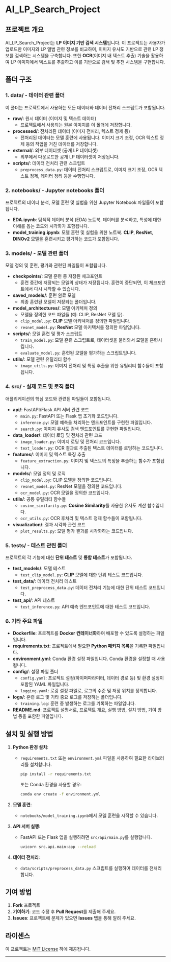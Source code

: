 # AI_LP_Search_Project

## 프로젝트 개요

AI_LP_Search_Project는 **LP 이미지 기반 검색 시스템**입니다. 이 프로젝트는 사용자가 업로드한 이미지와 LP 앨범 관련 정보를 비교하여, 이미지 유사도 기반으로 관련 LP 정보를 검색하는 시스템을 구축합니다. 또한 **OCR**(이미지 내 텍스트 추출) 기술을 활용하여 LP 이미지에서 텍스트를 추출하고 이를 기반으로 검색 및 추천 시스템을 구현합니다.

## 폴더 구조

### 1. **data/** - 데이터 관련 폴더

이 폴더는 프로젝트에서 사용하는 모든 데이터와 데이터 전처리 스크립트가 포함됩니다.

- **raw/**: 원시 데이터 (이미지 및 텍스트 데이터)
  - 프로젝트에서 사용되는 원본 이미지를 이 폴더에 저장합니다.
- **processed/**: 전처리된 데이터 (이미지 전처리, 텍스트 정제 등)
  - 전처리된 데이터는 모델 훈련에 사용됩니다. 이미지 크기 조정, OCR 텍스트 정제 등의 작업을 거친 데이터를 저장합니다.
- **external/**: 외부 데이터셋 (공개 LP 데이터셋)
  - 외부에서 다운로드한 공개 LP 데이터셋이 저장됩니다.
- **scripts/**: 데이터 전처리 관련 스크립트
  - `preprocess_data.py`: 데이터 전처리 스크립트로, 이미지 크기 조정, OCR 텍스트 정제, 데이터 정리 등을 수행합니다.

### 2. **notebooks/** - Jupyter notebooks 폴더

프로젝트의 데이터 분석, 모델 훈련 및 실험을 위한 Jupyter Notebook 파일들이 포함됩니다.

- **EDA.ipynb**: 탐색적 데이터 분석 (EDA) 노트북. 데이터를 분석하고, 특성에 대한 이해를 돕는 코드와 시각화가 포함됩니다.
- **model_training.ipynb**: 모델 훈련 및 실험을 위한 노트북. **CLIP**, **ResNet**, **DINOv2** 모델을 훈련시키고 평가하는 코드가 포함됩니다.

### 3. **models/** - 모델 관련 폴더

모델 정의 및 훈련, 평가와 관련된 파일들이 포함됩니다.

- **checkpoints/**: 모델 훈련 중 저장된 체크포인트
  - 훈련 중간에 저장되는 모델의 상태가 저장됩니다. 훈련이 중단되면, 이 체크포인트에서 다시 시작할 수 있습니다.
- **saved_models/**: 훈련 완료 모델
  - 최종 훈련된 모델이 저장되는 폴더입니다.
- **model_architectures/**: 모델 아키텍처 정의
  - 모델을 정의한 코드 파일들 (예: CLIP, ResNet 모델 등).
  - `clip_model.py`: **CLIP** 모델 아키텍처를 정의한 파일입니다.
  - `resnet_model.py`: **ResNet** 모델 아키텍처를 정의한 파일입니다.
- **scripts/**: 모델 훈련 및 평가 스크립트
  - `train_model.py`: 모델 훈련 스크립트로, 데이터셋을 불러와서 모델을 훈련시킵니다.
  - `evaluate_model.py`: 훈련된 모델을 평가하는 스크립트입니다.
- **utils/**: 모델 관련 유틸리티 함수
  - `image_utils.py`: 이미지 전처리 및 특징 추출을 위한 유틸리티 함수들이 포함됩니다.

### 4. **src/** - 실제 코드 및 로직 폴더

애플리케이션의 핵심 코드와 관련된 파일들이 포함됩니다.

- **api/**: FastAPI/Flask API 서버 관련 코드
  - `main.py`: FastAPI 또는 Flask 앱 초기화 코드입니다.
  - `inference.py`: 모델 예측을 처리하는 엔드포인트를 구현한 파일입니다.
  - `search.py`: 이미지 유사도 검색 엔드포인트를 구현한 파일입니다.
- **data_loader/**: 데이터 로딩 및 전처리 관련 코드
  - `image_loader.py`: 이미지 로딩 및 전처리 코드입니다.
  - `text_loader.py`: OCR 결과로 추출된 텍스트 데이터를 로딩하는 코드입니다.
- **features/**: 이미지 및 텍스트 특징 추출
  - `feature_extraction.py`: 이미지 및 텍스트의 특징을 추출하는 함수가 포함됩니다.
- **models/**: 모델 정의 및 로직
  - `clip_model.py`: CLIP 모델을 정의한 코드입니다.
  - `resnet_model.py`: ResNet 모델을 정의한 코드입니다.
  - `ocr_model.py`: OCR 모델을 정의한 코드입니다.
- **utils/**: 공통 유틸리티 함수들
  - `cosine_similarity.py`: **Cosine Similarity**를 사용한 유사도 계산 함수입니다.
  - `ocr_utils.py`: OCR 후처리 및 텍스트 정제 함수들이 포함됩니다.
- **visualization/**: 결과 시각화 관련 코드
  - `plot_results.py`: 모델 평가 결과를 시각화하는 코드입니다.

### 5. **tests/** - 테스트 관련 폴더

프로젝트의 각 기능에 대한 **단위 테스트** 및 **통합 테스트**가 포함됩니다.

- **test_models/**: 모델 테스트
  - `test_clip_model.py`: **CLIP** 모델에 대한 단위 테스트 코드입니다.
- **test_data/**: 데이터 전처리 테스트
  - `test_preprocess_data.py`: 데이터 전처리 기능에 대한 단위 테스트 코드입니다.
- **test_api/**: API 테스트
  - `test_inference.py`: API 예측 엔드포인트에 대한 테스트 코드입니다.

### 6. **기타 주요 파일**

- **Dockerfile**: 프로젝트를 **Docker 컨테이너화**하여 배포할 수 있도록 설정하는 파일입니다.
- **requirements.txt**: 프로젝트에서 필요한 **Python 패키지 목록**을 기록한 파일입니다.
- **environment.yml**: Conda 환경 설정 파일입니다. Conda 환경을 설정할 때 사용됩니다.
- **config/**: 설정 파일 폴더
  - `config.yaml`: 프로젝트 설정(하이퍼파라미터, 데이터 경로 등) 및 환경 설정이 포함된 YAML 파일입니다.
  - `logging.yaml`: 로깅 설정 파일로, 로그의 수준 및 저장 위치를 정의합니다.
- **logs/**: 훈련 로그 및 기타 중요 로그를 저장하는 폴더입니다.
  - `training.log`: 훈련 중 발생하는 로그를 기록하는 파일입니다.
- **README.md**: 프로젝트 설명서로, 프로젝트 개요, 실행 방법, 설치 방법, 기여 방법 등을 포함한 파일입니다.

## 설치 및 실행 방법

1. **Python 환경 설치**:

   - `requirements.txt` 또는 `environment.yml` 파일을 사용하여 필요한 라이브러리를 설치합니다.
     ```bash
     pip install -r requirements.txt
     ```
     또는 Conda 환경을 사용할 경우:
     ```bash
     conda env create -f environment.yml
     ```

2. **모델 훈련**:

   - `notebooks/model_training.ipynb`에서 모델 훈련을 시작할 수 있습니다.

3. **API 서버 실행**:

   - FastAPI 또는 Flask 앱을 실행하려면 `src/api/main.py`를 실행합니다.
     ```bash
     uvicorn src.api.main:app --reload
     ```

4. **데이터 전처리**:
   - `data/scripts/preprocess_data.py` 스크립트를 실행하여 데이터를 전처리합니다.

## 기여 방법

1. **Fork** 프로젝트
2. **기여하기**: 코드 수정 후 **Pull Request**를 제출해 주세요.
3. **Issues**: 프로젝트에 문제가 있으면 **Issues** 탭을 통해 알려 주세요.

## 라이센스

이 프로젝트는 [MIT License](LICENSE) 하에 제공됩니다.

---
